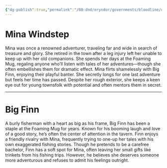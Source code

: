 ```yaml
---
{"dg-publish":true,"permalink":"/08-dnd/eryndor/governments/bloodline/cities-and-towns/charhollow/charhollow-tavern-regs/"}
---
```


# **Mina Windstep**

Mina was once a renowned adventurer, traveling far and wide in search of treasure and glory. She retired in the town after a leg injury left her unable to keep up with her old companions. She spends her days at the Foaming Mug, regaling anyone who’ll listen with tales of her adventures—though she often embellishes them for dramatic effect. Mina flirts shamelessly with Big Finn, enjoying their playful banter. She secretly longs for one last adventure but feels her time has passed. Despite her rough exterior, she keeps a keen eye out for young townsfolk with potential and often mentors them in secret.

---

# **Big Finn**

A burly fisherman with a heart as big as his frame, Big Finn has been a staple at the Foaming Mug for years. Known for his booming laugh and love of a good story, he’s often the center of attention in the tavern. Finn enjoys a friendly rivalry with Mina, frequently trying to one-up her tales with his own exaggerated fishing stories. Though he pretends to be a carefree bachelor, Finn has a soft spot for Mina, often leaving her small gifts like trinkets from his fishing trips. However, he believes she deserves someone more adventurous and refuses to admit his feelings outright.
